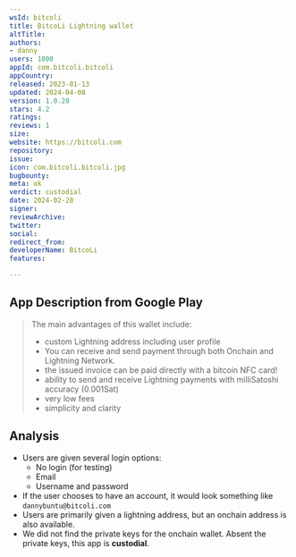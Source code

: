 ```yaml
---
wsId: bitcoli
title: BitcoLi Lightning wallet
altTitle: 
authors:
- danny
users: 1000
appId: com.bitcoli.bitcoli
appCountry: 
released: 2023-01-13
updated: 2024-04-08
version: 1.0.28
stars: 4.2
ratings: 
reviews: 1
size: 
website: https://bitcoli.com
repository: 
issue: 
icon: com.bitcoli.bitcoli.jpg
bugbounty: 
meta: ok
verdict: custodial
date: 2024-02-28
signer: 
reviewArchive: 
twitter: 
social: 
redirect_from: 
developerName: BitcoLi
features: 

---
```


## App Description from Google Play 

> The main advantages of this wallet include:
> - custom Lightning address including user profile
> - You can receive and send payment through both Onchain and Lightning Network.
> - the issued invoice can be paid directly with a bitcoin NFC card!
> - ability to send and receive Lightning payments with milliSatoshi accuracy (0.001Sat)
> - very low fees
> - simplicity and clarity

## Analysis

- Users are given several login options:
  - No login (for testing)
  - Email
  - Username and password
- If the user chooses to have an account, it would look something like
`dannybuntu@bitcoli.com`
- Users are primarily given a lightning address, but an onchain address is also available.
- We did not find the private keys for the onchain wallet. Absent the private keys, this app is **custodial**.
